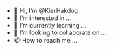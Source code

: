 - 👋 Hi, I’m @KierHakdog
- 👀 I’m interested in ...
- 🌱 I’m currently learning ...
- 💞️ I’m looking to collaborate on ...
- 📫 How to reach me ...

<!---
KierHakdog/KierHakdog is a ✨ special ✨ repository because its `README.md` (this file) appears on your GitHub profile.
You can click the Preview link to take a look at your changes.
--->
